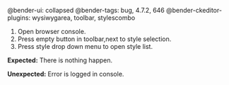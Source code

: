 @bender-ui: collapsed
@bender-tags: bug, 4.7.2, 646
@bender-ckeditor-plugins: wysiwygarea, toolbar, stylescombo

1. Open browser console.
1. Press empty button in toolbar,next to style selection.
1. Press style drop down menu to open style list.

**Expected:** There is nothing happen.

**Unexpected:** Error is logged in console.
